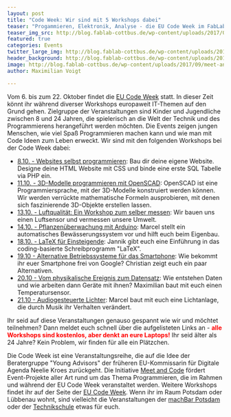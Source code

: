 ```yaml
---
layout: post
title: "Code Week: Wir sind mit 5 Workshops dabei"
teaser: "Progammieren, Elektronik, Analyse - die EU Code Week im FabLabCB"
teaser_img_src: http://blog.fablab-cottbus.de/wp-content/uploads/2017/09/meet-and-code.png
featured: true
categories: Events
twitter_large_img: http://blog.fablab-cottbus.de/wp-content/uploads/2017/09/meet-and-code.png
header_background: http://blog.fablab-cottbus.de/wp-content/uploads/2017/09/meet-and-code.png
image: http://blog.fablab-cottbus.de/wp-content/uploads/2017/09/meet-and-code.png
author: Maximilian Voigt

---
```

<p>Vom 6. bis zum 22. Oktober findet die <a href="http://codeweek.eu/" target="_blank" rel="noopener">EU Code Week</a> statt. In dieser Zeit könnt ihr während diverser Workshops europaweit IT-Themen auf den Grund gehen. Zielgruppe der Veranstaltungen sind Kinder und Jugendliche zwischen 8 und 24 Jahren, die spielerisch an die Welt der Technik und des Programmierens herangeführt werden möchten. Die Events zeigen jungen Menschen, wie viel Spaß Programmieren machen kann und wie man mit Code Ideen zum Leben erweckt.
Wir sind mit den folgenden Workshops bei der Code Week dabei:</p>
<ul>
 	<li><a href="http://blog.fablab-cottbus.de/Veranstaltung/websites-selbst-programmieren-2/" target="_blank" rel="noopener">8.10. - Websites selbst programmieren</a>: Bau dir deine eigene Website. Designe deine HTML Website mit CSS und binde eine erste SQL Tabelle via PHP ein.</li>
 	<li><a href="http://blog.fablab-cottbus.de/Veranstaltung/3d-modelle-programmieren-mit-openscad-2/" target="_blank" rel="noopener">11.10. - 3D-Modelle programmieren mit OpenSCAD</a>: OpenSCAD ist eine Programmiersprache, mit der 3D-Modelle konstruiert werden können. Wir werden verrückte mathematische Formeln ausprobieren, mit denen sich faszinierende 3D-Objekte erstellen lassen.</li>
 	<li><a href="http://blog.fablab-cottbus.de/Veranstaltung/luftqualitaet-ein-workshop-zum-selber-messen/" target="_blank" rel="noopener">13.10. - Luftqualität: Ein Workshop zum selber messen</a>: Wir bauen uns einen Luftsensor und vermessen unsere Umwelt.</li>
 	<li><a href="http://blog.fablab-cottbus.de/Veranstaltung/pflanzenueberwachung-mit-arduino/" target="_blank" rel="noopener">14.10. - Pflanzenüberwachung mit Arduino</a>: Marcel stellt ein automatisches Bewässerungssystem vor und hilft euch beim Eigenbau.</li>
 	<li><a href="http://blog.fablab-cottbus.de/Veranstaltung/latex-fuer-einsteigende/" target="_blank" rel="noopener">18.10. - LaTeX für Einsteigende</a>: Jannik gibt euch eine Einführung in das coding-basierte Schreibprogramm "LaTeX".</li>
 	<li><a href="http://blog.fablab-cottbus.de/Veranstaltung/alternative-betriebssysteme-fuer-das-smartphone/" target="_blank" rel="noopener">19.10 - Alternative Betriebssysteme für das Smartphone</a>: Wie bekommt ihr euer Smartphone frei von Google? Christian zeigt euch ein paar Alternativen.</li>
 	<li><a href="http://blog.fablab-cottbus.de/Veranstaltung/vom-physikalische-ereignis-zum-datensatz/" target="_blank" rel="noopener">20.10 - Vom physikalische Ereignis zum Datensatz</a>: Wie entstehen Daten und wie arbeiten dann Geräte mit ihnen? Maximilian baut mit euch einen Temperatursensor.</li>
 	<li><a href="http://blog.fablab-cottbus.de/Veranstaltung/audiogesteuerte-lichter/" target="_blank" rel="noopener">21.10 - Audiogesteuerte Lichter</a>: Marcel baut mit euch eine Lichtanlage, die durch Musik ihr Verhalten verändert.</li>
</ul>
<p>Ihr seid auf diese Veranstaltungen genauso gespannt wie wir und möchtet teilnehmen? Dann meldet euch schnell über die aufgelisteten Links an
 - <strong style="color:red;">alle Workshops sind kostenlos, aber denkt an eure Laptops!</strong> Ihr seid älter als 24 Jahre?
 Kein Problem, wir finden für alle ein Plätzchen.</p>

<p>Die Code Week ist eine Veranstaltungsreihe, die auf die Idee der Beratergruppe "Young Advisors" der früheren EU-Kommissarin 
für Digitale Agenda Neelie Kroes zurückgeht. Die Initiative <a href="https://meet-and-code.org/a" target="_blank" rel="noopener">Meet and Code</a> fördert Event-Projekte
 aller Art rund um das Thema Programmieren, die im Rahmen und während der EU Code Week veranstaltet werden. Weitere Workshops findet 
ihr auf der Seite der <a href="http://codeweek.eu/" target="_blank" rel="noopener">EU Code Week</a>. Wenn ihr im Raum Potsdam oder
 Lübbenau wohnt, sind vielleicht die Veranstaltungen der <a href="https://machbar-potsdam.de/?p=1754" rel="noopener" target="_blank">machBar Potsdam</a> oder der <a href="http://jfvnet.de/cleverinside/" rel="noopener" target="_blank">Technikschule</a> etwas für euch.</p>

